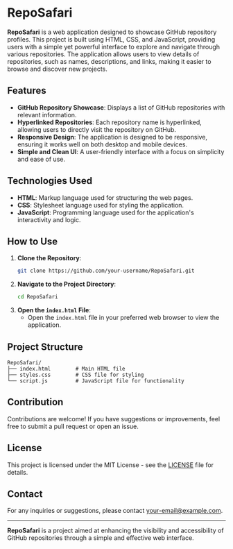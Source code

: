 # RepoSafari

**RepoSafari** is a web application designed to showcase GitHub repository profiles. This project is built using HTML, CSS, and JavaScript, providing users with a simple yet powerful interface to explore and navigate through various repositories. The application allows users to view details of repositories, such as names, descriptions, and links, making it easier to browse and discover new projects.

## Features

- **GitHub Repository Showcase**: Displays a list of GitHub repositories with relevant information.
- **Hyperlinked Repositories**: Each repository name is hyperlinked, allowing users to directly visit the repository on GitHub.
- **Responsive Design**: The application is designed to be responsive, ensuring it works well on both desktop and mobile devices.
- **Simple and Clean UI**: A user-friendly interface with a focus on simplicity and ease of use.

## Technologies Used

- **HTML**: Markup language used for structuring the web pages.
- **CSS**: Stylesheet language used for styling the application.
- **JavaScript**: Programming language used for the application's interactivity and logic.

## How to Use

1. **Clone the Repository**: 
   ```bash
   git clone https://github.com/your-username/RepoSafari.git
   ```
2. **Navigate to the Project Directory**:
   ```bash
   cd RepoSafari
   ```
3. **Open the `index.html` File**: 
   - Open the `index.html` file in your preferred web browser to view the application.

## Project Structure

```
RepoSafari/
├── index.html        # Main HTML file
├── styles.css        # CSS file for styling
└── script.js         # JavaScript file for functionality
```

## Contribution

Contributions are welcome! If you have suggestions or improvements, feel free to submit a pull request or open an issue.

## License

This project is licensed under the MIT License - see the [LICENSE](LICENSE) file for details.

## Contact

For any inquiries or suggestions, please contact [your-email@example.com](mailto:your-email@example.com).

---

**RepoSafari** is a project aimed at enhancing the visibility and accessibility of GitHub repositories through a simple and effective web interface.
